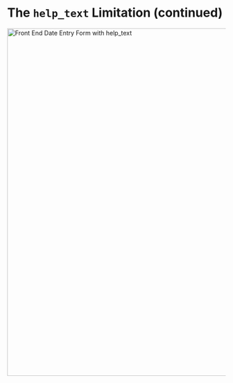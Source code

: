 # The `help_text` Limitation (continued)

<img src="images/risk_assessment_front_end.png" width="800" alt="Front End Date Entry Form with help_text">

